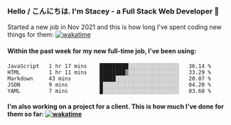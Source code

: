 ### Hello / こんにちは. I'm Stacey - a Full Stack Web Developer 👋

Started a new job in Nov 2021 and this is how long I've spent coding new things for them: [![wakatime](https://wakatime.com/badge/user/86082ce1-bca4-4a02-a7a3-c2242e42ac7a/project/12b01edb-1cc9-44e6-b4ef-181fde524dc6.svg)](https://wakatime.com/badge/user/86082ce1-bca4-4a02-a7a3-c2242e42ac7a/project/12b01edb-1cc9-44e6-b4ef-181fde524dc6)

#### Within the past week for my new full-time job, I've been using:
<!--START_SECTION:waka-->

```text
JavaScript   1 hr 17 mins    █████████░░░░░░░░░░░░░░░░   36.14 %
HTML         1 hr 11 mins    ████████▒░░░░░░░░░░░░░░░░   33.29 %
Markdown     43 mins         █████░░░░░░░░░░░░░░░░░░░░   20.07 %
JSON         9 mins          █░░░░░░░░░░░░░░░░░░░░░░░░   04.20 %
YAML         7 mins          █░░░░░░░░░░░░░░░░░░░░░░░░   03.60 %
```

<!--END_SECTION:waka-->

#### I'm also working on a project for a client. This is how much I've done for them so far: [![wakatime](https://wakatime.com/badge/user/8ee03c5d-7d98-49f4-8d0f-1a6ade1c9e19/project/5bc43805-de54-41d6-a7b7-44e5a8ecc477.svg)](https://wakatime.com/badge/user/8ee03c5d-7d98-49f4-8d0f-1a6ade1c9e19/project/5bc43805-de54-41d6-a7b7-44e5a8ecc477)
